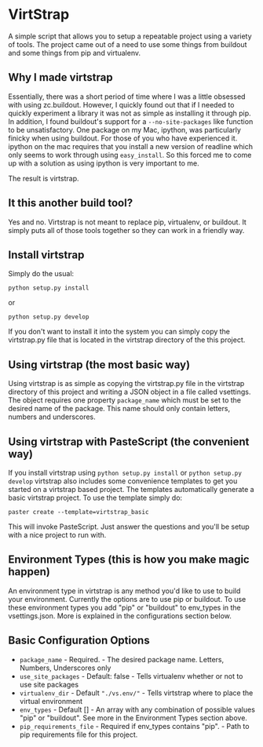 VirtStrap
=========

A simple script that allows you to setup a repeatable project using a
variety of tools. The project came out of a need to use some things
from buildout and some things from pip and virtualenv. 

Why I made virtstrap
--------------------

Essentially, there was a short period of time where I was a little 
obsessed with using zc.buildout. However, I quickly found out that
if I needed to quickly experiment a library it was not as simple
as installing it through pip. In addition, I found buildout's support
for a ``--no-site-packages`` like function to be unsatisfactory. One
package on my Mac, ipython, was particularly finicky when using buildout.
For those of you who have experienced it. ipython on the mac requires
that you install a new version of readline which only seems to work
through using ``easy_install``. So this forced me to come up with a solution
as using ipython is very important to me.

The result is virtstrap.

It this another build tool?
---------------------------

Yes and no. Virtstrap is not meant to replace pip, virtualenv, or buildout. 
It simply puts all of those tools together so they can work in a friendly
way.

Install virtstrap
-----------------

Simply do the usual:

``python setup.py install``

or

``python setup.py develop``

If you don't want to install it into the system you can simply 
copy the virtstrap.py file that is located in the virtstrap 
directory of the this project.

Using virtstrap (the most basic way)
------------------------------------

Using virtstrap is as simple as copying the virtstrap.py file in 
the virtstrap directory of this project and writing a JSON object 
in a file called vsettings. The object requires one property 
``package_name`` which must be set to the desired name of the package.
This name should only contain letters, numbers and underscores.


Using virtstrap with PasteScript (the convenient way)
-----------------------------------------------------

If you install virtstrap using ``python setup.py install`` or 
``python setup.py develop`` virtstrap also includes some convenience 
templates to get you started on a virtstrap based project. The templates
automatically generate a basic virtstrap project. To use the template
simply do:

``paster create --template=virtstrap_basic``

This will invoke PasteScript. Just answer the questions and you'll be setup
with a nice project to run with.

Environment Types (this is how you make magic happen) 
-----------------------------------------------------

An environment type in virtstrap is any method you'd like to use to
build your environment. Currently the options are to use pip or buildout. 
To use these environment types you add "pip" or "buildout" 
to env_types in the vsettings.json. More is explained in the configurations
section below.

Basic Configuration Options
---------------------------

* ``package_name`` - Required. - The desired package name. 
    Letters, Numbers, Underscores only
* ``use_site_packages`` - Default: false - Tells virtualenv whether or 
    not to use site packages
* ``virtualenv_dir`` - Default ``"./vs.env/"`` - Tells virtstrap where to
    place the virtual environment
* ``env_types`` - Default [] - An array with any combination of 
    possible values "pip" or "buildout". See more in the Environment Types
    section above.
* ``pip_requirements_file`` - Required if env_types contains "pip". -
    Path to pip requirements file for this project.
